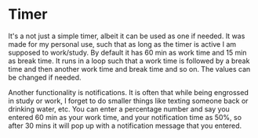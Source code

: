 # Timer

It's a not just a simple timer, albeit it can be used as one if needed. It was made for my personal use, such that as long as the timer is active I am supposed to work/study. By default it has 60 min as work time and 15 min as break time. It runs in a loop such that a work time is followed by a break time and then another work time and break time and so on. The values can be changed if needed. 


Another functionality is notifications. It is often that while being engrossed in study or work, I forget to do smaller things like texting someone back or drinking water, etc. You can enter a percentage number and say you entered 60 min as your work time, and your notification time as 50%, so after 30 mins it will pop up with a notification message that you entered. 
